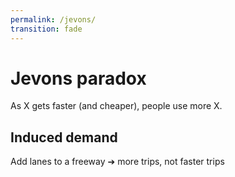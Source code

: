 ```yaml
---
permalink: /jevons/
transition: fade
---
```


# Jevons paradox

As X gets faster (and cheaper), people use more X.

## Induced demand

Add lanes to a freeway ➔ more trips, not faster trips
